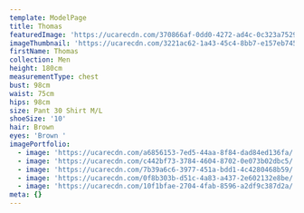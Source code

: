 ```yaml
---
template: ModelPage
title: Thomas
featuredImage: 'https://ucarecdn.com/370866af-0dd0-4272-ad4c-0c323a75294b/'
imageThumbnail: 'https://ucarecdn.com/3221ac62-1a43-45c4-8bb7-e157eb745b45/'
firstName: Thomas
collection: Men
height: 180cm
measurementType: chest
bust: 98cm
waist: 75cm
hips: 98cm
size: Pant 30 Shirt M/L
shoeSize: '10'
hair: Brown
eyes: 'Brown '
imagePortfolio:
  - image: 'https://ucarecdn.com/a6856153-7ed5-44aa-8f84-dad84ed136fa/'
  - image: 'https://ucarecdn.com/c442bf73-3784-4604-8702-0e073b02dbc5/'
  - image: 'https://ucarecdn.com/7b39a6c6-3977-451a-bdd1-4c4280468b59/'
  - image: 'https://ucarecdn.com/0f8b303b-d51c-4a83-a437-2e602132e8be/'
  - image: 'https://ucarecdn.com/10f1bfae-2704-4fab-8596-a2df9c387d2a/'
meta: {}
---
```


